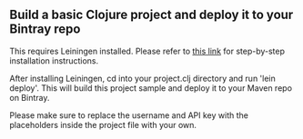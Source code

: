 ## Build a basic Clojure project and deploy it to your Bintray repo

This requires Leiningen installed. Please refer to [this link](http://leiningen.org/#install) for step-by-step installation instructions.

After installing Leiningen, cd into your project.clj directory and run 'lein deploy'. This will build this project sample and deploy it to your Maven repo on Bintray.

Please make sure to replace the username and API key with the placeholders inside the project file with your own.
